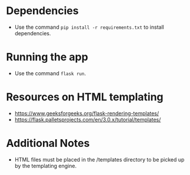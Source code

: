 # Dependencies
- Use the command `pip install -r requirements.txt` to install dependencies.

# Running the app
- Use the command `flask run`.

# Resources on HTML templating 
- https://www.geeksforgeeks.org/flask-rendering-templates/
- https://flask.palletsprojects.com/en/3.0.x/tutorial/templates/

# Additional Notes
- HTML files must be placed in the /templates directory to be picked up by the templating engine.